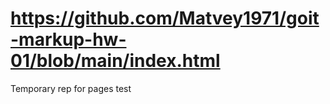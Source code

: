 # https://github.com/Matvey1971/goit-markup-hw-01/blob/main/index.html
Temporary rep for pages test


